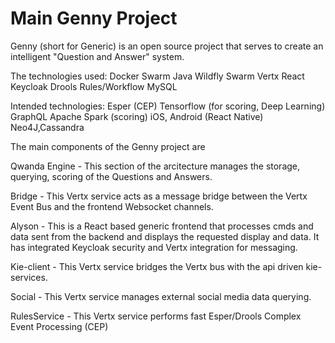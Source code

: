 # Main Genny Project
Genny (short for Generic) is an open source project that serves to create an intelligent "Question and Answer" system.

The technologies used:
Docker Swarm
Java Wildfly Swarm
Vertx
React
Keycloak
Drools Rules/Workflow
MySQL

Intended technologies:
Esper (CEP)
Tensorflow (for scoring, Deep Learning)
GraphQL
Apache Spark (scoring)
iOS, Android (React Native)
Neo4J,Cassandra




The main components of the Genny project are

Qwanda Engine - This section of the arcitecture manages the storage, querying, scoring of the Questions and Answers.

Bridge - This Vertx service acts as a message bridge between the Vertx Event Bus and the frontend Websocket channels.

Alyson - This is a React based generic frontend that processes cmds and data sent from the backend and displays the requested display and data. It has integrated Keycloak security and Vertx integration for messaging. 

Kie-client - This Vertx service bridges the Vertx bus with the api driven kie-services.

Social - This Vertx service manages external social media data querying.

RulesService - This Vertx service performs fast Esper/Drools Complex Event Processing (CEP)
